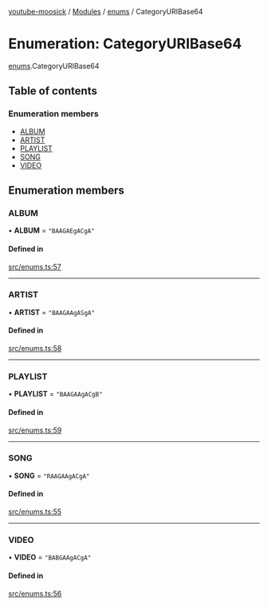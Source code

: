 [youtube-moosick](../README.md) / [Modules](../modules.md) / [enums](../modules/enums.md) / CategoryURIBase64

# Enumeration: CategoryURIBase64

[enums](../modules/enums.md).CategoryURIBase64

## Table of contents

### Enumeration members

- [ALBUM](enums.CategoryURIBase64.md#album)
- [ARTIST](enums.CategoryURIBase64.md#artist)
- [PLAYLIST](enums.CategoryURIBase64.md#playlist)
- [SONG](enums.CategoryURIBase64.md#song)
- [VIDEO](enums.CategoryURIBase64.md#video)

## Enumeration members

### ALBUM

• **ALBUM** = `"BAAGAEgACgA"`

#### Defined in

[src/enums.ts:57](https://github.com/EvasiveXkiller/youtube-moosick/blob/0121919/src/enums.ts#L57)

___

### ARTIST

• **ARTIST** = `"BAAGAAgASgA"`

#### Defined in

[src/enums.ts:58](https://github.com/EvasiveXkiller/youtube-moosick/blob/0121919/src/enums.ts#L58)

___

### PLAYLIST

• **PLAYLIST** = `"BAAGAAgACgB"`

#### Defined in

[src/enums.ts:59](https://github.com/EvasiveXkiller/youtube-moosick/blob/0121919/src/enums.ts#L59)

___

### SONG

• **SONG** = `"RAAGAAgACgA"`

#### Defined in

[src/enums.ts:55](https://github.com/EvasiveXkiller/youtube-moosick/blob/0121919/src/enums.ts#L55)

___

### VIDEO

• **VIDEO** = `"BABGAAgACgA"`

#### Defined in

[src/enums.ts:56](https://github.com/EvasiveXkiller/youtube-moosick/blob/0121919/src/enums.ts#L56)
